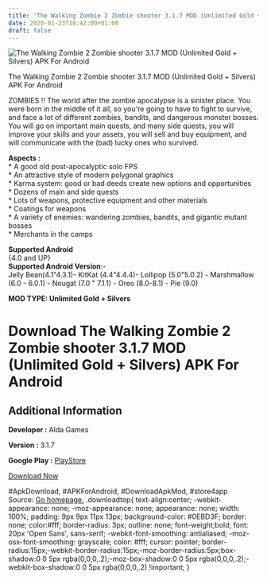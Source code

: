 ```yaml
---
title: 'The Walking Zombie 2 Zombie shooter 3.1.7 MOD (Unlimited Gold + Silvers) APK For Android'
date: 2020-01-23T18:42:00+01:00
draft: false
---
```


![The Walking Zombie 2 Zombie shooter 3.1.7 MOD (Unlimited Gold + Silvers) APK For Android](https://i2.wp.com/apkhome.net/wp-content/uploads/2020/01/The-Walking-Zombie-2-Zombie-shooter-3.1.7-MOD-Unlimited-Gold-Silvers.png "The Walking Zombie 2 Zombie shooter 3.1.7 MOD (Unlimited Gold + Silvers) APK For Android")

  

The Walking Zombie 2 Zombie shooter 3.1.7 MOD (Unlimited Gold + Silvers) APK For Android

ZOMBIES !! The world after the zombie apocalypse is a sinister place. You were born in the middle of it all, so you're going to have to fight to survive, and face a lot of different zombies, bandits, and dangerous monster bosses. You will go on important main quests, and many side quests, you will improve your skills and your assets, you will sell and buy equipment, and will communicate with the (bad) lucky ones who survived.

**Aspects :**  
\* A good old post-apocalyptic solo FPS  
\* An attractive style of modern polygonal graphics  
\* Karma system: good or bad deeds create new options and opportunities  
\* Dozens of main and side quests  
\* Lots of weapons, protective equipment and other materials  
\* Coatings for weapons  
\* A variety of enemies: wandering zombies, bandits, and gigantic mutant bosses  
\* Merchants in the camps

**Supported Android**  
{4.0 and UP}  
**Supported Android Version**:-  
Jelly Bean(4.1"4.3.1)- KitKat (4.4"4.4.4)- Lollipop (5.0"5.0.2) - Marshmallow (6.0 - 6.0.1) - Nougat (7.0 " 7.1.1) - Oreo (8.0-8.1) - Pie (9.0)

**MOD TYPE: Unlimited Gold + Silvers**

Download The Walking Zombie 2 Zombie shooter 3.1.7 MOD (Unlimited Gold + Silvers) APK For Android
=================================================================================================

Additional Information
----------------------

**Developer :** Alda Games

**Version :** 3.1.7

**Google Play :** [PlayStore](https://play.google.com/store/apps/details?id=com.aldagames.zombieshooter)

  

[Download Now](https://store4app.co/post/the-walking-zombie-2-zombie-shooter-3-1-7-mod-unlimited-gold-silvers-apk-for-android_1579800378)

  
#ApkDownload, #APKForAndroid, #DownloadApkMod, #store4app  
Source: [Go homepage.](https://store4app.co/post/the-walking-zombie-2-zombie-shooter-3-1-7-mod-unlimited-gold-silvers-apk-for-android_1579800378) .downloadtop{ text-align:center; -webkit-appearance: none; -moz-appearance: none; appearance: none; width: 100%; padding: 9px 9px 11px 13px; background-color: #0EBD3F; border: none; color:#fff; border-radius: 3px; outline: none; font-weight;bold; font: 20px 'Open Sans', sans-serif; -webkit-font-smoothing: antialiased; -moz-osx-font-smoothing: grayscale; color: #fff; cursor: pointer; border-radius:15px;-webkit-border-radius:15px;-moz-border-radius:5px;box-shadow:0 0 5px rgba(0,0,0,.2);-moz-box-shadow:0 0 5px rgba(0,0,0,.2);-webkit-box-shadow:0 0 5px rgba(0,0,0,.2) !important; }